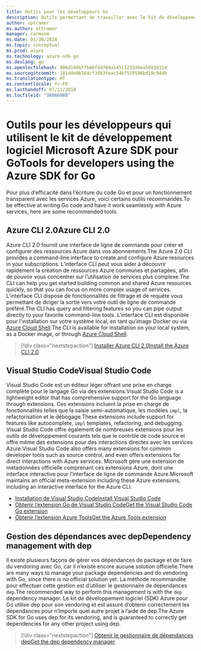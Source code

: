 ```yaml
---
title: Outils pour les développeurs Go
description: Outils permettant de travailler avec le kit de développement logiciel Microsoft Azure SDK pour Go et les services Azure
author: sptramer
ms.author: sttramer
manager: carmonm
ms.date: 01/30/2018
ms.topic: conceptual
ms.prod: azure
ms.technology: azure-sdk-go
ms.devlang: go
ms.openlocfilehash: 006d140bffb66fdd769a14511232d4ea5081811d
ms.sourcegitcommit: 181d4e0b164cf39b3feac346f559596bd19c94db
ms.translationtype: HT
ms.contentlocale: fr-FR
ms.lasthandoff: 07/11/2018
ms.locfileid: "38066980"
---
```

# <a name="tools-for-developers-using-the-azure-sdk-for-go"></a><span data-ttu-id="4818e-103">Outils pour les développeurs qui utilisent le kit de développement logiciel Microsoft Azure SDK pour Go</span><span class="sxs-lookup"><span data-stu-id="4818e-103">Tools for developers using the Azure SDK for Go</span></span>

<span data-ttu-id="4818e-104">Pour plus d’efficacité dans l’écriture du code Go et pour un fonctionnement transparent avec les services Azure, voici certains outils recommandés.</span><span class="sxs-lookup"><span data-stu-id="4818e-104">To be effective at writing Go code and have it work seamlessly with Azure services, here are some recommended tools.</span></span>

## <a name="azure-cli-20"></a><span data-ttu-id="4818e-105">Azure CLI 2.0</span><span class="sxs-lookup"><span data-stu-id="4818e-105">Azure CLI 2.0</span></span>

<span data-ttu-id="4818e-106">Azure CLI 2.0 fournit une interface de ligne de commande pour créer et configurer des ressources Azure dans vos abonnements.</span><span class="sxs-lookup"><span data-stu-id="4818e-106">The Azure 2.0 CLI provides a command-line interface to create and configure Azure resources in your subscriptions.</span></span> <span data-ttu-id="4818e-107">L’interface CLI peut vous aider à découvrir rapidement la création de ressources Azure communes et partagées, afin de pouvoir vous concentrer sur l’utilisation de services plus complexe.</span><span class="sxs-lookup"><span data-stu-id="4818e-107">The CLI can help you get started building common and shared Azure resources quickly, so that you can focus on more complex usage of services.</span></span> <span data-ttu-id="4818e-108">L’interface CLI dispose de fonctionnalités de filtrage et de requête vous permettant de diriger la sortie vers votre outil de ligne de commande préféré.</span><span class="sxs-lookup"><span data-stu-id="4818e-108">The CLI has query and filtering features so you can pipe output directly to your favorite command-line tools.</span></span> <span data-ttu-id="4818e-109">L’interface CLI est disponible pour l’installation sur votre système local, en tant qu’image Docker ou via [Azure Cloud Shell](https://docs.microsoft.com/azure/cloud-shell/overview).</span><span class="sxs-lookup"><span data-stu-id="4818e-109">The CLI is available for installation on your local system, as a Docker image, or through [Azure Cloud Shell](https://docs.microsoft.com/azure/cloud-shell/overview).</span></span>

> [!div class="nextstepaction"]
> [<span data-ttu-id="4818e-110">Installer Azure CLI 2.0</span><span class="sxs-lookup"><span data-stu-id="4818e-110">Install the Azure CLI 2.0</span></span>](/cli/azure/install-azure-cli)

## <a name="visual-studio-code"></a><span data-ttu-id="4818e-111">Visual Studio Code</span><span class="sxs-lookup"><span data-stu-id="4818e-111">Visual Studio Code</span></span>

<span data-ttu-id="4818e-112">Visual Studio Code est un éditeur léger offrant une prise en charge complète pour le langage Go via des extensions.</span><span class="sxs-lookup"><span data-stu-id="4818e-112">Visual Studio Code is a lightweight editor that has comprehensive support for the Go language through extensions.</span></span> <span data-ttu-id="4818e-113">Ces extensions incluent la prise en charge de fonctionnalités telles que la saisie semi-automatique, les modèles `impl`, la refactorisation et le débogage.</span><span class="sxs-lookup"><span data-stu-id="4818e-113">These extensions include support for features like autocomplete, `impl` templates, refactoring, and debugging.</span></span> <span data-ttu-id="4818e-114">Visual Studio Code offre également de nombreuses extensions pour les outils de développement courants tels que le contrôle de code source et offre même des extensions pour des interactions directes avec les services Azure.</span><span class="sxs-lookup"><span data-stu-id="4818e-114">Visual Studio Code also offers many extensions for common developer tools such as source control, and even offers extensions for direct interactions with Azure services.</span></span> <span data-ttu-id="4818e-115">Microsoft gère une extension de métadonnées officielle comprenant ces extensions Azure, dont une interface interactive pour l’interface de ligne de commande Azure.</span><span class="sxs-lookup"><span data-stu-id="4818e-115">Microsoft maintains an official meta-extension including these Azure extensions, including an interactive interface for the Azure CLI.</span></span>

* [<span data-ttu-id="4818e-116">Installation de Visual Studio Code</span><span class="sxs-lookup"><span data-stu-id="4818e-116">Install Visual Studio Code</span></span>](https://code.visualstudio.com/Download)
* [<span data-ttu-id="4818e-117">Obtenir l’extension Go de Visual Studio Code</span><span class="sxs-lookup"><span data-stu-id="4818e-117">Get the Visual Studio Code Go extension</span></span>](https://code.visualstudio.com/docs/languages/go)
* [<span data-ttu-id="4818e-118">Obtenir l’extension Azure Tools</span><span class="sxs-lookup"><span data-stu-id="4818e-118">Get the Azure Tools extension</span></span>](https://marketplace.visualstudio.com/items?itemName=ms-vscode.vscode-azureextensionpack)

## <a name="dependency-management-with-dep"></a><span data-ttu-id="4818e-119">Gestion des dépendances avec dep</span><span class="sxs-lookup"><span data-stu-id="4818e-119">Dependency management with dep</span></span>

<span data-ttu-id="4818e-120">Il existe plusieurs façons de gérer vos dépendances de package et de faire du vendoring avec Go, car il n’existe encore aucune solution officielle.</span><span class="sxs-lookup"><span data-stu-id="4818e-120">There are many ways to manage your package dependencies and do vendoring with Go, since there is no official solution yet.</span></span> <span data-ttu-id="4818e-121">La méthode recommandée pour effectuer cette gestion est d’utiliser le gestionnaire de dépendances `dep`.</span><span class="sxs-lookup"><span data-stu-id="4818e-121">The recommended way to perform this management is with the `dep` dependency manager.</span></span> <span data-ttu-id="4818e-122">Le kit de développement logiciel (SDK) Azure pour Go utilise dep pour son vendoring et est assuré d’obtenir correctement les dépendances pour n’importe quel autre projet à l’aide de dep.</span><span class="sxs-lookup"><span data-stu-id="4818e-122">The Azure SDK for Go uses dep for its vendoring, and is guaranteed to correctly get dependencies for any other project using dep.</span></span>

> [!div class="nextstepaction"]
> [<span data-ttu-id="4818e-123">Obtenir le gestionnaire de dépendances dep</span><span class="sxs-lookup"><span data-stu-id="4818e-123">Get the dep dependency manager</span></span>](https://github.com/golang/dep)
